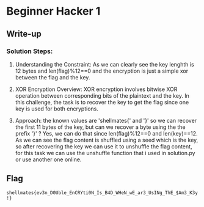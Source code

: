 # Beginner Hacker 1

## Write-up

### Solution Steps:
1. Understanding the Constraint:
As we can clearly see the key lenghth is 12 bytes and len(flag)%12==0 and the encryption is just a simple xor between the flag and the key.

2.  XOR Encryption Overview:
XOR encryption involves bitwise XOR operation between corresponding bits of the plaintext and the key. In this challenge, the task is to recover the key to get the flag since one key is used for both encryptions.

3. Approach:
the known values are 'shellmates{' and '}' so we can recover the first 11 bytes of the key, but can we recover a byte using the the prefix '}' ?
Yes, we can do that since len(flag)%12==0 and len(key)==12.
As we can see the flag content is shuffled using a seed which is the key, so after recovering the key we can use it to unshuffle the flag content, for this task we can use the unshuffle function that i used in solution.py or use another one online.
## Flag

`shellmates{ev3n_D0Uble_EnCRYti0N_Is_B4D_WHeN_wE_ar3_UsINg_ThE_$Am3_K3y!}`
